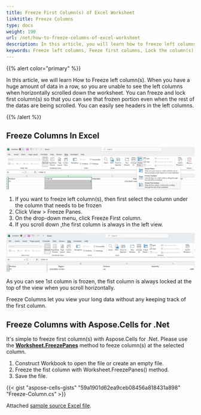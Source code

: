 ```yaml
---
title: Freeze First Column(s) of Excel Worksheet
linktitle: Freeze Columns
type: docs
weight: 190
url: /net/how-to-freeze-columns-of-excel-worksheet
description: In this article, you will learn how to freeze left columns of Excel Worksheets programmatically using C# Library with .NET API.
keywords: Freeze left columns, Feeze first columns, Lock the column(s)
---
```


{{% alert color="primary" %}}

In this article, we will learn How to Freeze left column(s).
When you have a huge amount of data in a row, so you are unable to see the left columns when horizontally scrolled down the worksheet. You can freeze and lock first column(s) so that you can see that frozen portion even when the rest of the datas are being scrolled. You can easily see headers in the left columns.

{{% /alert %}}

## **Freeze Columns In Excel**

**![Freeze left column(s) in Excel](freeze-columns.png)**


1. If you want to freeze left column(s), then first select the column under the column that needs to be frozen
2. Click View > Freeze Panes.
3. On the drop-down menu, click Freeze First column.
4. If you scroll down ,the first column is always in the left view.

**![Fonzen column](frozen-columns.png)**

As you can see 1st column is frozen, the fist column is always locked at the top of the view when you scroll horizontally.

Freeze Columns let you view your long data without any keeping track of the first column.




## **Freeze Columns with Aspose.Cells for .Net**
It's simple to freeze first column(s) with Aspose.Cells for .Net. 
Please use the [**Worksheet.FreezePanes**](https://reference.aspose.com/cells/net/aspose.cells/worksheet/freezepanes/) method to feeze column(s) at the selected column.
1. Construct Workbook to open the file or create an empty file.
2. Freeze the fist column with Worksheet.FreezePanes() method.
3. Save the file.

{{< gist "aspose-cells-gists" "59a1901d62ea9ceb08456a818431a898" "Freeze-Column.cs" >}}

Attached [sample source Excel file](Freeze.xlsx).

